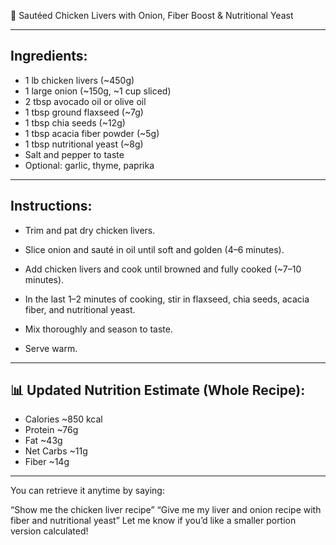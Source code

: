 📘 Sautéed Chicken Livers with Onion, Fiber Boost & Nutritional Yeast

---
## Ingredients:

- 1 lb chicken livers (~450g)
- 1 large onion (~150g, ~1 cup sliced)
- 2 tbsp avocado oil or olive oil
- 1 tbsp ground flaxseed (~7g)
- 1 tbsp chia seeds (~12g)
- 1 tbsp acacia fiber powder (~5g)
- 1 tbsp nutritional yeast (~8g)
- Salt and pepper to taste
- Optional: garlic, thyme, paprika
---
## Instructions:
- Trim and pat dry chicken livers.
  
- Slice onion and sauté in oil until soft and golden (4–6 minutes).

- Add chicken livers and cook until browned and fully cooked (~7–10 minutes).

- In the last 1–2 minutes of cooking, stir in flaxseed, chia seeds, acacia fiber, and nutritional yeast.

- Mix thoroughly and season to taste.

- Serve warm.
---
## 📊 Updated Nutrition Estimate (Whole Recipe):

- Calories ~850 kcal
- Protein ~76g
- Fat ~43g
- Net Carbs ~11g
- Fiber ~14g

---

You can retrieve it anytime by saying:

“Show me the chicken liver recipe”
 “Give me my liver and onion recipe with fiber and nutritional yeast”
Let me know if you’d like a smaller portion version calculated!
